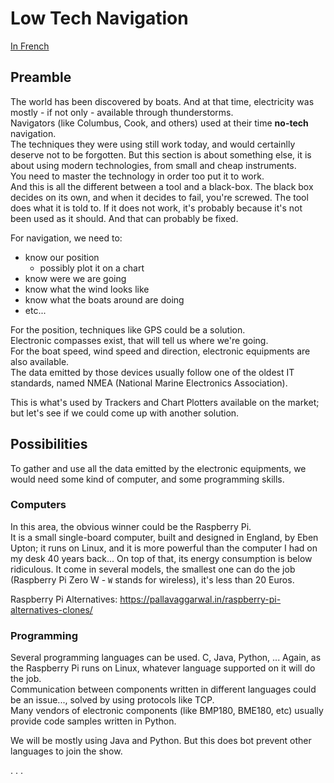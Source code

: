 # Low Tech Navigation
[In French](./LowTech_FR.md)

## Preamble

The world has been discovered by boats. And at that time, electricity was mostly - if not only - available through thunderstorms.  
Navigators (like Columbus, Cook, and others) used at their time **no-tech** navigation.  
The techniques they were using still work today, and would certainlly deserve not to be forgotten. But this section is about something else, it is about using modern technologies, from small and cheap instruments.  
You need to master the technology in order too put it to work.  
And this is all the different between a tool and a black-box. The black box decides on its own, and when it decides to fail, you're screwed. The tool does what it is told to. If it does not work, it's probably because it's not been used as it should. And that can probably be fixed.

For navigation, we need to:
- know our position
    - possibly plot it on a chart
- know were we are going
- know what the wind looks like
- know what the boats around are doing
- etc...

For the position, techniques like GPS could be a solution.  
Electronic compasses exist, that will tell us where we're going.  
For the boat speed, wind speed and direction, electronic equipments are also available.  
The data emitted by those devices usually follow one of the oldest IT standards, named NMEA (National Marine Electronics Association).

This is what's used by Trackers and Chart Plotters available on the market; but let's see if we could come up with another solution.

## Possibilities
To gather and use all the data emitted by the electronic equipments, we would need some kind of computer, and some programming skills.

### Computers
In this area, the obvious winner could be the Raspberry Pi.  
It is a small single-board computer, built and designed in England, by Eben Upton; it runs on Linux, and it is more powerful than the computer I had on my desk 40 years back... On top of that, its energy consumption is below ridiculous. It come in several models, the smallest one can do the job (Raspberry Pi Zero W - `W` stands for wireless), it's less than 20 Euros.  

Raspberry Pi Alternatives: <https://pallavaggarwal.in/raspberry-pi-alternatives-clones/>

### Programming
Several programming languages can be used. C, Java, Python, ... Again, as the Raspberry Pi runs on Linux, whatever language supported on it will do the job.  
Communication between components written in different languages could be an issue..., solved by using protocols like TCP.  
Many vendors of electronic components (like BMP180, BME180, etc) usually provide code samples written in Python.

We will be mostly using Java and Python. But this does bot prevent other languages to join the show.


. . .
